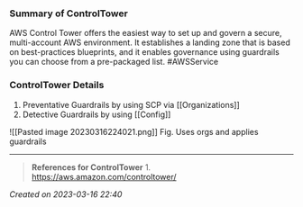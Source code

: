 ### Summary of ControlTower
AWS Control Tower offers the easiest way to set up and govern a secure, multi-account AWS environment. It establishes a landing zone that is based on best-practices blueprints, and it enables governance using guardrails you can choose from a pre-packaged list. #AWSService 
### ControlTower Details

1. Preventative Guardrails by using SCP via [[Organizations]]
2. Detective Guardrails by using [[Config]]

![[Pasted image 20230316224021.png]]
Fig. Uses orgs and applies guardrails

---
> **References for ControlTower**
	1. https://aws.amazon.com/controltower/
 
*Created on 2023-03-16 22:40*
